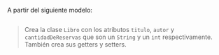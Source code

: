 A partir del siguiente modelo:

<img src="http://www.plantuml.com/plantuml/png/TLBBJiCm4BpdArO-kIKvS0q8jS0n9_Y2hMDLAnbRihULAiI_4plPo13rklCOpyY7n1ZvykMQWKungBs2VTU1UbJmIYT7WQt17fG9dibwgvh6E4ofGk6x0UZ0PNtgOQ34pyNiPRu7Wuv677luv4Z-F5qVQhbU6I2KTd6R3iSOyLPvxehyR7aGbTwjEYXWga3Gc_nClmOQLwCILLog776QKT1IR_CUSVkHPSfz6SMWvvpzRZziil6AamDvBXXUECHwb4MfxuZQMV4aDUJzRnjwxf8Lqc7Bk9VnVvjZJgm65iTo1_sdGhN4mVfn-bE_" alt="" width="auto" height="auto">

> Crea la clase  `Libro` con los atributos `titulo`, `autor` y `cantidadDeReservas` que son un `String` y un `int` respectivamente. También crea sus getters y setters.